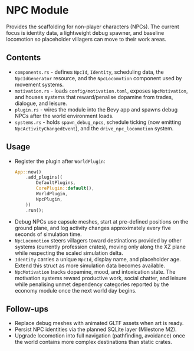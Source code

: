 # NPC Module

Provides the scaffolding for non-player characters (NPCs). The current focus is identity data, a lightweight debug spawner, and baseline locomotion so placeholder villagers can move to their work areas.

## Contents
- `components.rs` - defines `NpcId`, `Identity`, scheduling data, the `NpcIdGenerator` resource, and the `NpcLocomotion` component used by movement systems.
- `motivation.rs` - loads `config/motivation.toml`, exposes `NpcMotivation`, and houses systems that reward/penalise dopamine from trades, dialogue, and leisure.
- `plugin.rs` - wires the module into the Bevy app and spawns debug NPCs after the world environment loads.
- `systems.rs` - holds `spawn_debug_npcs`, schedule ticking (now emitting `NpcActivityChangedEvent`), and the `drive_npc_locomotion` system.

## Usage
- Register the plugin after `WorldPlugin`:
  ```rust
  App::new()
      .add_plugins((
          DefaultPlugins,
          CorePlugin::default(),
          WorldPlugin,
          NpcPlugin,
      ))
      .run();
  ```
- Debug NPCs use capsule meshes, start at pre-defined positions on the ground plane, and log activity changes approximately every five seconds of simulation time.
- `NpcLocomotion` steers villagers toward destinations provided by other systems (currently profession crates), moving only along the XZ plane while respecting the scaled simulation delta.
- `Identity` carries a unique `NpcId`, display name, and placeholder age. Extend this struct as more simulation data becomes available.
- `NpcMotivation` tracks dopamine, mood, and intoxication state. The motivation systems reward productive work, social chatter, and leisure while penalising unmet dependency categories reported by the economy module once the next world day begins.

## Follow-ups
- Replace debug meshes with animated GLTF assets when art is ready.
- Persist NPC identities via the planned SQLite layer (Milestone M2).
- Upgrade locomotion into full navigation (pathfinding, avoidance) once the world contains more complex destinations than static crates.
